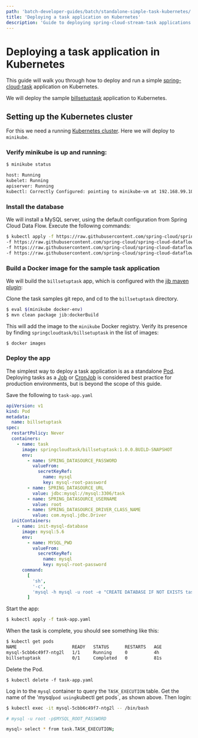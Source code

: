 ```yaml
---
path: 'batch-developer-guides/batch/standalone-simple-task-kubernetes/'
title: 'Deploying a task application on Kubernetes'
description: 'Guide to deploying spring-cloud-stream-task applications on Kubernetes'
---
```


# Deploying a task application in Kubernetes

This guide will walk you through how to deploy and run a simple [spring-cloud-task](https://spring.io/projects/spring-cloud-task) application on Kubernetes.

We will deploy the sample [billsetuptask]() application to Kubernetes.

## Setting up the Kubernetes cluster

For this we need a running [Kubernetes cluster](/documentation/installation/kubernetes/). Here we will deploy to `minikube`.

### Verify minikube is up and running:

```bash
$ minikube status

host: Running
kubelet: Running
apiserver: Running
kubectl: Correctly Configured: pointing to minikube-vm at 192.168.99.100
```

### Install the database

We will install a MySQL server, using the default configuration from Spring Cloud Data Flow. Execute the following commands:

```bash
$ kubectl apply -f https://raw.githubusercontent.com/spring-cloud/spring-cloud-dataflow/master/src/kubernetes/mysql/mysql-deployment.yaml \
-f https://raw.githubusercontent.com/spring-cloud/spring-cloud-dataflow/master/src/kubernetes/mysql/mysql-pvc.yaml \
-f https://raw.githubusercontent.com/spring-cloud/spring-cloud-dataflow/master/src/kubernetes/mysql/mysql-secrets.yaml \
-f https://raw.githubusercontent.com/spring-cloud/spring-cloud-dataflow/master/src/kubernetes/mysql/mysql-svc.yaml
```

### Build a Docker image for the sample task application

We will build the `billsetuptask` app, which is configured with the [jib maven plugin](https://github.com/GoogleContainerTools/jib/tree/master/jib-maven-plugin#build-your-image):

Clone the task samples git repo, and cd to the `billsetuptask` directory.

```bash
$ eval $(minikube docker-env)
$ mvn clean package jib:dockerBuild
```

This will add the image to the `minikube` Docker registry.
Verify its presence by finding `springcloudtask/billsetuptask` in the list of images:

```bash
$ docker images
```

### Deploy the app

The simplest way to deploy a task application is as a standalone [Pod](https://kubernetes.io/docs/concepts/workloads/pods/pod/). Deploying tasks as a [Job](https://kubernetes.io/docs/concepts/workloads/controllers/jobs-run-to-completion/) or [CronJob](https://kubernetes.io/docs/tasks/job/) is considered best practice for production environments, but is beyond the scope of this guide.

Save the following to `task-app.yaml`

```yaml
apiVersion: v1
kind: Pod
metadata:
  name: billsetuptask
spec:
  restartPolicy: Never
  containers:
    - name: task
      image: springcloudtask/billsetuptask:1.0.0.BUILD-SNAPSHOT
      env:
        - name: SPRING_DATASOURCE_PASSWORD
          valueFrom:
            secretKeyRef:
              name: mysql
              key: mysql-root-password
        - name: SPRING_DATASOURCE_URL
          value: jdbc:mysql://mysql:3306/task
        - name: SPRING_DATASOURCE_USERNAME
          value: root
        - name: SPRING_DATASOURCE_DRIVER_CLASS_NAME
          value: com.mysql.jdbc.Driver
  initContainers:
    - name: init-mysql-database
      image: mysql:5.6
      env:
        - name: MYSQL_PWD
          valueFrom:
            secretKeyRef:
              name: mysql
              key: mysql-root-password
      command:
        [
          'sh',
          '-c',
          'mysql -h mysql -u root -e "CREATE DATABASE IF NOT EXISTS task;"',
        ]
```

Start the app:

```bash
$ kubectl apply -f task-app.yaml
```

When the task is complete, you should see something like this:

```bash
$ kubectl get pods
NAME                     READY   STATUS      RESTARTS   AGE
mysql-5cbb6c49f7-ntg2l   1/1     Running     0          4h
billsetuptask            0/1     Completed   0          81s
```

Delete the Pod.

```
$ kubectl delete -f task-app.yaml
```

Log in to the `mysql` container to query the `TASK_EXECUTION` table. Get the name of the 'mysql`pod using`kubectl get pods`, as shown above. Then login:

```bash
$ kubectl exec -it mysql-5cbb6c49f7-ntg2l -- /bin/bash

# mysql -u root -p$MYSQL_ROOT_PASSWORD

mysql> select * from task.TASK_EXECUTION;
```
